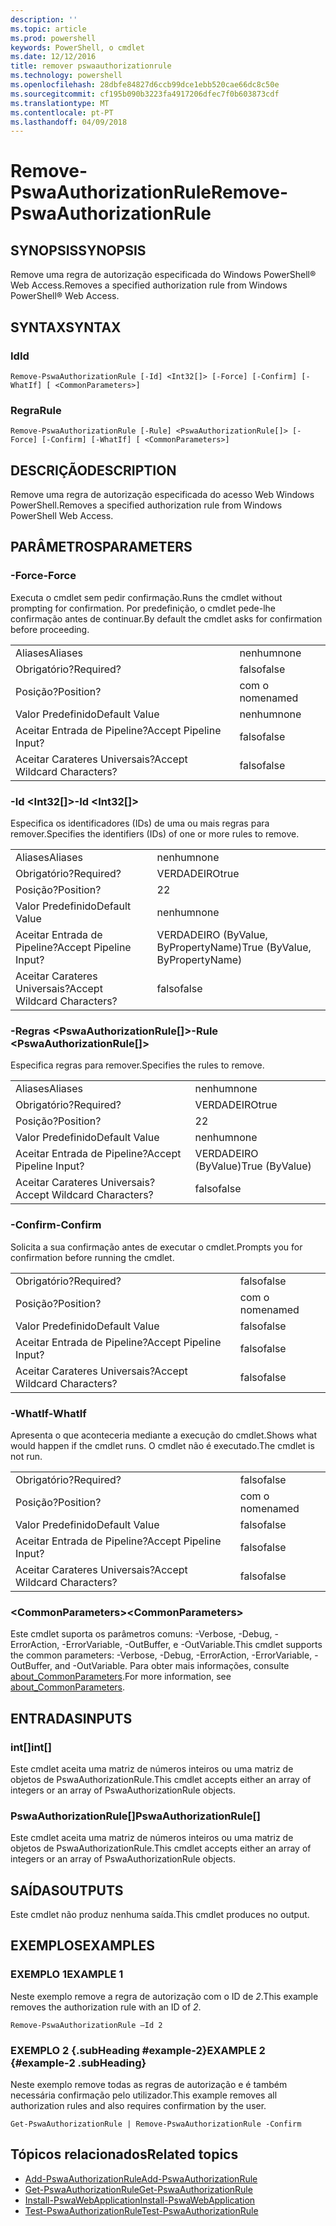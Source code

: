 ```yaml
---
description: ''
ms.topic: article
ms.prod: powershell
keywords: PowerShell, o cmdlet
ms.date: 12/12/2016
title: remover pswaauthorizationrule
ms.technology: powershell
ms.openlocfilehash: 28dbfe84827d6ccb99dce1ebb520cae66dc8c50e
ms.sourcegitcommit: cf195b090b3223fa4917206dfec7f0b603873cdf
ms.translationtype: MT
ms.contentlocale: pt-PT
ms.lasthandoff: 04/09/2018
---
```

# <a name="remove-pswaauthorizationrule"></a><span data-ttu-id="1ab09-103">Remove-PswaAuthorizationRule</span><span class="sxs-lookup"><span data-stu-id="1ab09-103">Remove-PswaAuthorizationRule</span></span>

## <a name="synopsis"></a><span data-ttu-id="1ab09-104">SYNOPSIS</span><span class="sxs-lookup"><span data-stu-id="1ab09-104">SYNOPSIS</span></span>

<span data-ttu-id="1ab09-105">Remove uma regra de autorização especificada do Windows PowerShell® Web Access.</span><span class="sxs-lookup"><span data-stu-id="1ab09-105">Removes a specified authorization rule from Windows PowerShell® Web Access.</span></span>

## <a name="syntax"></a><span data-ttu-id="1ab09-106">SYNTAX</span><span class="sxs-lookup"><span data-stu-id="1ab09-106">SYNTAX</span></span>

### <a name="id"></a><span data-ttu-id="1ab09-107">Id</span><span class="sxs-lookup"><span data-stu-id="1ab09-107">Id</span></span>
```
Remove-PswaAuthorizationRule [-Id] <Int32[]> [-Force] [-Confirm] [-WhatIf] [ <CommonParameters>]
```

### <a name="rule"></a><span data-ttu-id="1ab09-108">Regra</span><span class="sxs-lookup"><span data-stu-id="1ab09-108">Rule</span></span>
```
Remove-PswaAuthorizationRule [-Rule] <PswaAuthorizationRule[]> [-Force] [-Confirm] [-WhatIf] [ <CommonParameters>]
```

## <a name="description"></a><span data-ttu-id="1ab09-109">DESCRIÇÃO</span><span class="sxs-lookup"><span data-stu-id="1ab09-109">DESCRIPTION</span></span>

<span data-ttu-id="1ab09-110">Remove uma regra de autorização especificada do acesso Web Windows PowerShell.</span><span class="sxs-lookup"><span data-stu-id="1ab09-110">Removes a specified authorization rule from Windows PowerShell Web Access.</span></span>

## <a name="parameters"></a><span data-ttu-id="1ab09-111">PARÂMETROS</span><span class="sxs-lookup"><span data-stu-id="1ab09-111">PARAMETERS</span></span>

### <a name="-force"></a><span data-ttu-id="1ab09-112">-Force</span><span class="sxs-lookup"><span data-stu-id="1ab09-112">-Force</span></span>

<span data-ttu-id="1ab09-113">Executa o cmdlet sem pedir confirmação.</span><span class="sxs-lookup"><span data-stu-id="1ab09-113">Runs the cmdlet without prompting for confirmation.</span></span> <span data-ttu-id="1ab09-114">Por predefinição, o cmdlet pede-lhe confirmação antes de continuar.</span><span class="sxs-lookup"><span data-stu-id="1ab09-114">By default the cmdlet asks for confirmation before proceeding.</span></span>

|||
|-|-|
| <span data-ttu-id="1ab09-115">Aliases</span><span class="sxs-lookup"><span data-stu-id="1ab09-115">Aliases</span></span>                              | <span data-ttu-id="1ab09-116">nenhum</span><span class="sxs-lookup"><span data-stu-id="1ab09-116">none</span></span>                                 |
| <span data-ttu-id="1ab09-117">Obrigatório?</span><span class="sxs-lookup"><span data-stu-id="1ab09-117">Required?</span></span>                            | <span data-ttu-id="1ab09-118">falso</span><span class="sxs-lookup"><span data-stu-id="1ab09-118">false</span></span>                                |
| <span data-ttu-id="1ab09-119">Posição?</span><span class="sxs-lookup"><span data-stu-id="1ab09-119">Position?</span></span>                            | <span data-ttu-id="1ab09-120">com o nome</span><span class="sxs-lookup"><span data-stu-id="1ab09-120">named</span></span>                                |
| <span data-ttu-id="1ab09-121">Valor Predefinido</span><span class="sxs-lookup"><span data-stu-id="1ab09-121">Default Value</span></span>                        | <span data-ttu-id="1ab09-122">nenhum</span><span class="sxs-lookup"><span data-stu-id="1ab09-122">none</span></span>                                 |
| <span data-ttu-id="1ab09-123">Aceitar Entrada de Pipeline?</span><span class="sxs-lookup"><span data-stu-id="1ab09-123">Accept Pipeline Input?</span></span>               | <span data-ttu-id="1ab09-124">falso</span><span class="sxs-lookup"><span data-stu-id="1ab09-124">false</span></span>                                |
| <span data-ttu-id="1ab09-125">Aceitar Carateres Universais?</span><span class="sxs-lookup"><span data-stu-id="1ab09-125">Accept Wildcard Characters?</span></span>          | <span data-ttu-id="1ab09-126">falso</span><span class="sxs-lookup"><span data-stu-id="1ab09-126">false</span></span>                                |

### <a name="-id-ltint32gt"></a><span data-ttu-id="1ab09-127">-Id &lt;Int32\[\]&gt;</span><span class="sxs-lookup"><span data-stu-id="1ab09-127">-Id &lt;Int32\[\]&gt;</span></span>

<span data-ttu-id="1ab09-128">Especifica os identificadores (IDs) de uma ou mais regras para remover.</span><span class="sxs-lookup"><span data-stu-id="1ab09-128">Specifies the identifiers (IDs) of one or more rules to remove.</span></span>

|||
|-|-|
| <span data-ttu-id="1ab09-129">Aliases</span><span class="sxs-lookup"><span data-stu-id="1ab09-129">Aliases</span></span>                              | <span data-ttu-id="1ab09-130">nenhum</span><span class="sxs-lookup"><span data-stu-id="1ab09-130">none</span></span>                                 |
| <span data-ttu-id="1ab09-131">Obrigatório?</span><span class="sxs-lookup"><span data-stu-id="1ab09-131">Required?</span></span>                            | <span data-ttu-id="1ab09-132">VERDADEIRO</span><span class="sxs-lookup"><span data-stu-id="1ab09-132">true</span></span>                                 |
| <span data-ttu-id="1ab09-133">Posição?</span><span class="sxs-lookup"><span data-stu-id="1ab09-133">Position?</span></span>                            | <span data-ttu-id="1ab09-134">2</span><span class="sxs-lookup"><span data-stu-id="1ab09-134">2</span></span>                                    |
| <span data-ttu-id="1ab09-135">Valor Predefinido</span><span class="sxs-lookup"><span data-stu-id="1ab09-135">Default Value</span></span>                        | <span data-ttu-id="1ab09-136">nenhum</span><span class="sxs-lookup"><span data-stu-id="1ab09-136">none</span></span>                                 |
| <span data-ttu-id="1ab09-137">Aceitar Entrada de Pipeline?</span><span class="sxs-lookup"><span data-stu-id="1ab09-137">Accept Pipeline Input?</span></span>               | <span data-ttu-id="1ab09-138">VERDADEIRO (ByValue, ByPropertyName)</span><span class="sxs-lookup"><span data-stu-id="1ab09-138">True (ByValue, ByPropertyName)</span></span>       |
| <span data-ttu-id="1ab09-139">Aceitar Carateres Universais?</span><span class="sxs-lookup"><span data-stu-id="1ab09-139">Accept Wildcard Characters?</span></span>          | <span data-ttu-id="1ab09-140">falso</span><span class="sxs-lookup"><span data-stu-id="1ab09-140">false</span></span>                                |

### <a name="-rule-ltpswaauthorizationrulegt"></a><span data-ttu-id="1ab09-141">-Regras &lt;PswaAuthorizationRule\[\]&gt;</span><span class="sxs-lookup"><span data-stu-id="1ab09-141">-Rule &lt;PswaAuthorizationRule\[\]&gt;</span></span>

<span data-ttu-id="1ab09-142">Especifica regras para remover.</span><span class="sxs-lookup"><span data-stu-id="1ab09-142">Specifies the rules to remove.</span></span>

|||
|-|-|
| <span data-ttu-id="1ab09-143">Aliases</span><span class="sxs-lookup"><span data-stu-id="1ab09-143">Aliases</span></span>                              | <span data-ttu-id="1ab09-144">nenhum</span><span class="sxs-lookup"><span data-stu-id="1ab09-144">none</span></span>                                 |
| <span data-ttu-id="1ab09-145">Obrigatório?</span><span class="sxs-lookup"><span data-stu-id="1ab09-145">Required?</span></span>                            | <span data-ttu-id="1ab09-146">VERDADEIRO</span><span class="sxs-lookup"><span data-stu-id="1ab09-146">true</span></span>                                 |
| <span data-ttu-id="1ab09-147">Posição?</span><span class="sxs-lookup"><span data-stu-id="1ab09-147">Position?</span></span>                            | <span data-ttu-id="1ab09-148">2</span><span class="sxs-lookup"><span data-stu-id="1ab09-148">2</span></span>                                    |
| <span data-ttu-id="1ab09-149">Valor Predefinido</span><span class="sxs-lookup"><span data-stu-id="1ab09-149">Default Value</span></span>                        | <span data-ttu-id="1ab09-150">nenhum</span><span class="sxs-lookup"><span data-stu-id="1ab09-150">none</span></span>                                 |
| <span data-ttu-id="1ab09-151">Aceitar Entrada de Pipeline?</span><span class="sxs-lookup"><span data-stu-id="1ab09-151">Accept Pipeline Input?</span></span>               | <span data-ttu-id="1ab09-152">VERDADEIRO (ByValue)</span><span class="sxs-lookup"><span data-stu-id="1ab09-152">True (ByValue)</span></span>                       |
| <span data-ttu-id="1ab09-153">Aceitar Carateres Universais?</span><span class="sxs-lookup"><span data-stu-id="1ab09-153">Accept Wildcard Characters?</span></span>          | <span data-ttu-id="1ab09-154">falso</span><span class="sxs-lookup"><span data-stu-id="1ab09-154">false</span></span>                                |

### <a name="-confirm"></a><span data-ttu-id="1ab09-155">-Confirm</span><span class="sxs-lookup"><span data-stu-id="1ab09-155">-Confirm</span></span>

<span data-ttu-id="1ab09-156">Solicita a sua confirmação antes de executar o cmdlet.</span><span class="sxs-lookup"><span data-stu-id="1ab09-156">Prompts you for confirmation before running the cmdlet.</span></span>

|||
|-|-|
| <span data-ttu-id="1ab09-157">Obrigatório?</span><span class="sxs-lookup"><span data-stu-id="1ab09-157">Required?</span></span>                            | <span data-ttu-id="1ab09-158">falso</span><span class="sxs-lookup"><span data-stu-id="1ab09-158">false</span></span>                                |
| <span data-ttu-id="1ab09-159">Posição?</span><span class="sxs-lookup"><span data-stu-id="1ab09-159">Position?</span></span>                            | <span data-ttu-id="1ab09-160">com o nome</span><span class="sxs-lookup"><span data-stu-id="1ab09-160">named</span></span>                                |
| <span data-ttu-id="1ab09-161">Valor Predefinido</span><span class="sxs-lookup"><span data-stu-id="1ab09-161">Default Value</span></span>                        | <span data-ttu-id="1ab09-162">falso</span><span class="sxs-lookup"><span data-stu-id="1ab09-162">false</span></span>                                |
| <span data-ttu-id="1ab09-163">Aceitar Entrada de Pipeline?</span><span class="sxs-lookup"><span data-stu-id="1ab09-163">Accept Pipeline Input?</span></span>               | <span data-ttu-id="1ab09-164">falso</span><span class="sxs-lookup"><span data-stu-id="1ab09-164">false</span></span>                                |
| <span data-ttu-id="1ab09-165">Aceitar Carateres Universais?</span><span class="sxs-lookup"><span data-stu-id="1ab09-165">Accept Wildcard Characters?</span></span>          | <span data-ttu-id="1ab09-166">falso</span><span class="sxs-lookup"><span data-stu-id="1ab09-166">false</span></span>                                |

### <a name="-whatif"></a><span data-ttu-id="1ab09-167">-WhatIf</span><span class="sxs-lookup"><span data-stu-id="1ab09-167">-WhatIf</span></span>

<span data-ttu-id="1ab09-168">Apresenta o que aconteceria mediante a execução do cmdlet.</span><span class="sxs-lookup"><span data-stu-id="1ab09-168">Shows what would happen if the cmdlet runs.</span></span> <span data-ttu-id="1ab09-169">O cmdlet não é executado.</span><span class="sxs-lookup"><span data-stu-id="1ab09-169">The cmdlet is not run.</span></span>

|||
|-|-|
| <span data-ttu-id="1ab09-170">Obrigatório?</span><span class="sxs-lookup"><span data-stu-id="1ab09-170">Required?</span></span>                            | <span data-ttu-id="1ab09-171">falso</span><span class="sxs-lookup"><span data-stu-id="1ab09-171">false</span></span>                                |
| <span data-ttu-id="1ab09-172">Posição?</span><span class="sxs-lookup"><span data-stu-id="1ab09-172">Position?</span></span>                            | <span data-ttu-id="1ab09-173">com o nome</span><span class="sxs-lookup"><span data-stu-id="1ab09-173">named</span></span>                                |
| <span data-ttu-id="1ab09-174">Valor Predefinido</span><span class="sxs-lookup"><span data-stu-id="1ab09-174">Default Value</span></span>                        | <span data-ttu-id="1ab09-175">falso</span><span class="sxs-lookup"><span data-stu-id="1ab09-175">false</span></span>                                |
| <span data-ttu-id="1ab09-176">Aceitar Entrada de Pipeline?</span><span class="sxs-lookup"><span data-stu-id="1ab09-176">Accept Pipeline Input?</span></span>               | <span data-ttu-id="1ab09-177">falso</span><span class="sxs-lookup"><span data-stu-id="1ab09-177">false</span></span>                                |
| <span data-ttu-id="1ab09-178">Aceitar Carateres Universais?</span><span class="sxs-lookup"><span data-stu-id="1ab09-178">Accept Wildcard Characters?</span></span>          | <span data-ttu-id="1ab09-179">falso</span><span class="sxs-lookup"><span data-stu-id="1ab09-179">false</span></span>                                |

### <a name="ltcommonparametersgt"></a><span data-ttu-id="1ab09-180">&lt;CommonParameters&gt;</span><span class="sxs-lookup"><span data-stu-id="1ab09-180">&lt;CommonParameters&gt;</span></span>

<span data-ttu-id="1ab09-181">Este cmdlet suporta os parâmetros comuns: -Verbose, -Debug, -ErrorAction, -ErrorVariable, -OutBuffer, e -OutVariable.</span><span class="sxs-lookup"><span data-stu-id="1ab09-181">This cmdlet supports the common parameters: -Verbose, -Debug, -ErrorAction, -ErrorVariable, -OutBuffer, and -OutVariable.</span></span>
<span data-ttu-id="1ab09-182">Para obter mais informações, consulte [about_CommonParameters](http://go.microsoft.com/fwlink/p/?LinkID=113216).</span><span class="sxs-lookup"><span data-stu-id="1ab09-182">For more information, see [about_CommonParameters](http://go.microsoft.com/fwlink/p/?LinkID=113216).</span></span>

## <a name="inputs"></a><span data-ttu-id="1ab09-183">ENTRADAS</span><span class="sxs-lookup"><span data-stu-id="1ab09-183">INPUTS</span></span>

### <a name="int"></a><span data-ttu-id="1ab09-184">int\[\]</span><span class="sxs-lookup"><span data-stu-id="1ab09-184">int\[\]</span></span>

<span data-ttu-id="1ab09-185">Este cmdlet aceita uma matriz de números inteiros ou uma matriz de objetos de PswaAuthorizationRule.</span><span class="sxs-lookup"><span data-stu-id="1ab09-185">This cmdlet accepts either an array of integers or an array of PswaAuthorizationRule objects.</span></span>

### <a name="pswaauthorizationrule"></a><span data-ttu-id="1ab09-186">PswaAuthorizationRule\[\]</span><span class="sxs-lookup"><span data-stu-id="1ab09-186">PswaAuthorizationRule\[\]</span></span>

<span data-ttu-id="1ab09-187">Este cmdlet aceita uma matriz de números inteiros ou uma matriz de objetos de PswaAuthorizationRule.</span><span class="sxs-lookup"><span data-stu-id="1ab09-187">This cmdlet accepts either an array of integers or an array of PswaAuthorizationRule objects.</span></span>

## <a name="outputs"></a><span data-ttu-id="1ab09-188">SAÍDAS</span><span class="sxs-lookup"><span data-stu-id="1ab09-188">OUTPUTS</span></span>

<span data-ttu-id="1ab09-189">Este cmdlet não produz nenhuma saída.</span><span class="sxs-lookup"><span data-stu-id="1ab09-189">This cmdlet produces no output.</span></span>

## <a name="examples"></a><span data-ttu-id="1ab09-190">EXEMPLOS</span><span class="sxs-lookup"><span data-stu-id="1ab09-190">EXAMPLES</span></span>

### <a name="example-1"></a><span data-ttu-id="1ab09-191">EXEMPLO 1</span><span class="sxs-lookup"><span data-stu-id="1ab09-191">EXAMPLE 1</span></span>

<span data-ttu-id="1ab09-192">Neste exemplo remove a regra de autorização com o ID de *2*.</span><span class="sxs-lookup"><span data-stu-id="1ab09-192">This example removes the authorization rule with an ID of *2*.</span></span>

```
Remove-PswaAuthorizationRule –Id 2
```

### <a name="example-2-example-2-subheading"></a><span data-ttu-id="1ab09-193">EXEMPLO 2 {.subHeading #example-2}</span><span class="sxs-lookup"><span data-stu-id="1ab09-193">EXAMPLE 2 {#example-2 .subHeading}</span></span>

<span data-ttu-id="1ab09-194">Neste exemplo remove todas as regras de autorização e é também necessária confirmação pelo utilizador.</span><span class="sxs-lookup"><span data-stu-id="1ab09-194">This example removes all authorization rules and also requires confirmation by the user.</span></span>

```
Get-PswaAuthorizationRule | Remove-PswaAuthorizationRule -Confirm
```

## <a name="related-topics"></a><span data-ttu-id="1ab09-195">Tópicos relacionados</span><span class="sxs-lookup"><span data-stu-id="1ab09-195">Related topics</span></span>

- [<span data-ttu-id="1ab09-196">Add-PswaAuthorizationRule</span><span class="sxs-lookup"><span data-stu-id="1ab09-196">Add-PswaAuthorizationRule</span></span>](add-pswaauthorizationrule.md)
- [<span data-ttu-id="1ab09-197">Get-PswaAuthorizationRule</span><span class="sxs-lookup"><span data-stu-id="1ab09-197">Get-PswaAuthorizationRule</span></span>](get-pswaauthorizationrule.md)
- [<span data-ttu-id="1ab09-198">Install-PswaWebApplication</span><span class="sxs-lookup"><span data-stu-id="1ab09-198">Install-PswaWebApplication</span></span>](install-pswawebapplication.md)
- [<span data-ttu-id="1ab09-199">Test-PswaAuthorizationRule</span><span class="sxs-lookup"><span data-stu-id="1ab09-199">Test-PswaAuthorizationRule</span></span>](test-pswaauthorizationrule.md)